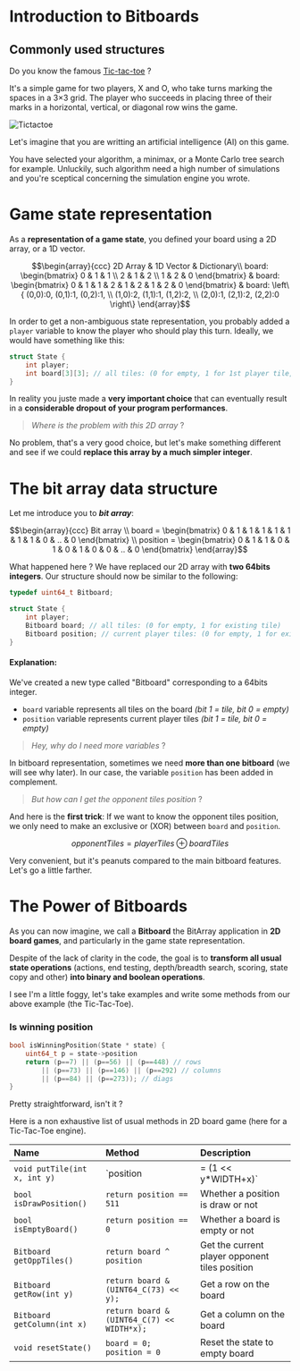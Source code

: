 # Introduction to Bitboards

## Commonly used structures

Do you know the famous [Tic-tac-toe](https://fr.wikipedia.org/wiki/Tic-tac-toe) ?

It's a simple game for two players, X and O, who take turns marking the spaces in a 3×3 grid. The player who succeeds in placing three of their marks in a horizontal, vertical, or diagonal row wins the game.

![Tictactoe](http://media.istockphoto.com/photos/tictactoe-picture-id544478622?k=6&m=544478622&s=612x612&w=0&h=xn90aBPDceZURVcW3CPHIfbMl641M7AaEnrcOeWwD3k=)

Let's imagine that you are writting an artificial intelligence (AI) on this game.

You have selected your algorithm, a minimax, or a Monte Carlo tree search for example. Unluckily, such algorithm need a high number of simulations and you're sceptical concerning the simulation engine you wrote.



# Game state representation

As a **representation of a game state**, you defined your board using a 2D array, or a 1D vector.


```math
\begin{array}{ccc}
2D Array & 1D Vector & Dictionary\\
board: \begin{bmatrix}
0 & 1 & 1 \\
2 & 1 & 2 \\
1 & 2 & 0
\end{bmatrix} & board: \begin{bmatrix}
0 & 1 & 1 & 2 & 1 & 2 & 1 & 2 & 0
\end{bmatrix} & board: \left\{ (0,0):0, (0,1):1, (0,2):1, \\
(1,0):2, (1,1):1, (1,2):2, \\
(2,0):1, (2,1):2, (2,2):0 \right\}
\end{array}
```

In order to get a non-ambiguous state representation, you probably added a `player` variable to know the player who should play this turn. Ideally, we would have something like this:

```C++
struct State {
    int player;
    int board[3][3]; // all tiles: (0 for empty, 1 for 1st player tile, 2 for 2nd player tile)
}
```

In reality you juste made a **very important choice** that can eventually result in a **considerable dropout of your program performances**.

> _Where is the problem with this 2D array_ ?

No problem, that's a very good choice, but let's make something different and see if we could **replace this array by a much simpler integer**.


# The bit array data structure

Let me introduce you to **_bit array_**:

```math
\begin{array}{ccc}
Bit array \\
board = \begin{bmatrix}
0 & 1 & 1 & 1 & 1 & 1 & 1 & 1 & 0 & .. & 0
\end{bmatrix} \\
position = \begin{bmatrix}
0 & 1 & 1 & 0 & 1 & 0 & 1 & 0 & 0 & .. & 0
\end{bmatrix}
\end{array}
```

What happened here ? We have replaced our 2D array with **two 64bits integers**. Our structure should now be similar to the following:

```C++
typedef uint64_t Bitboard;

struct State {
    int player;
    Bitboard board; // all tiles: (0 for empty, 1 for existing tile)
    Bitboard position; // current player tiles: (0 for empty, 1 for existing tile)
}
```

#### Explanation:

We've created a new type called "Bitboard" corresponding to a 64bits integer.
* `board` variable represents all tiles on the board _(bit 1 = tile, bit 0 = empty)_
* `position` variable represents current player tiles _(bit 1 = tile, bit 0 = empty)_

> _Hey, why do I need more variables_ ?

In bitboard representation, sometimes we need **more than one bitboard** (we will see why later). In our case, the variable `position` has been added in complement.

> _But how can I get the opponent tiles position_ ?

And here is the **first trick**: If we want to know the opponent tiles position, we only need to make an exclusive or (XOR) between `board` and `position`.

```math
opponentTiles = playerTiles \oplus boardTiles
```

Very convenient, but it's peanuts compared to the main bitboard features. Let's go a little farther.

# The Power of Bitboards

As you can now imagine, we call a **Bitboard** the BitArray application in **2D board games**, and particularly in the game state representation.

Despite of the lack of clarity in the code, the goal is to **transform all usual state operations** (actions, end testing, depth/breadth search, scoring, state copy and other) **into binary and boolean operations**.

I see I'm a little foggy, let's take examples and write some methods from our above example (the Tic-Tac-Toe).

### Is winning position

```C++
bool isWinningPosition(State * state) {
    uint64_t p = state->position
    return (p==7) || (p==56) || (p==448) // rows
        || (p==73) || (p==146) || (p==292) // columns
        || (p==84) || (p==273)); // diags
}
```

Pretty straightforward, isn't it ?

Here is a non exhaustive list of usual methods in 2D board game (here for a Tic-Tac-Toe engine).

| Name           | Method | Description |
|:---------------|:-------|:------------|
| `void putTile(int x, int y)` | `position |= (1 << y*WIDTH+x)` | Put a tile on the board at (x,y) |
| `bool isDrawPosition()` | `return position == 511` | Whether a position is draw or not |
| `bool isEmptyBoard()`   | `return position == 0` | Whether a board is empty or not |
| `Bitboard getOppTiles()` | `return board ^ position` | Get the current player opponent tiles position |
| `Bitboard getRow(int y)` | `return board & (UINT64_C(73) << y);` | Get a row on the board |
| `Bitboard getColumn(int x)` | `return board & (UINT64_C(7) << WIDTH*x);` | Get a column on the board |
| `void resetState()` | `board = 0; position = 0` | Reset the state to empty board |
